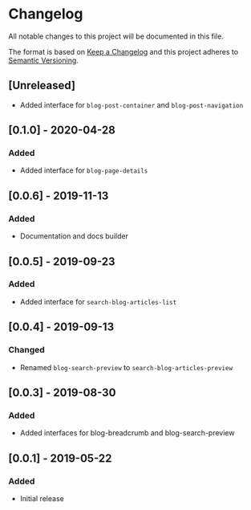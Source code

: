 # Changelog

All notable changes to this project will be documented in this file.

The format is based on [Keep a Changelog](http://keepachangelog.com/en/1.0.0/)
and this project adheres to [Semantic Versioning](http://semver.org/spec/v2.0.0.html).

## [Unreleased]

- Added interface for `blog-post-container` and `blog-post-navigation`

## [0.1.0] - 2020-04-28

### Added

- Added interface for `blog-page-details`

## [0.0.6] - 2019-11-13

### Added

- Documentation and docs builder

## [0.0.5] - 2019-09-23

### Added

- Added interface for `search-blog-articles-list`

## [0.0.4] - 2019-09-13

### Changed

- Renamed `blog-search-preview` to `search-blog-articles-preview`

## [0.0.3] - 2019-08-30

### Added

- Added interfaces for blog-breadcrumb and blog-search-preview

## [0.0.1] - 2019-05-22

### Added

- Initial release
